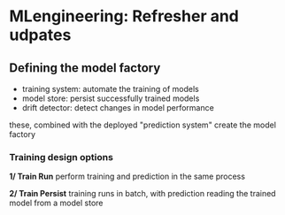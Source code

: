 # MLengineering: Refresher and udpates

## Defining the model factory

 - training system: automate the training of models 
 - model store: persist successfully trained models
 - drift detector: detect changes in model performance

these, combined with the deployed "prediction system" create the model factory

### Training design options

**1/ Train Run**
perform training and prediction in the same process

**2/ Train Persist**
training runs in batch, with prediction reading the trained model from a model store


